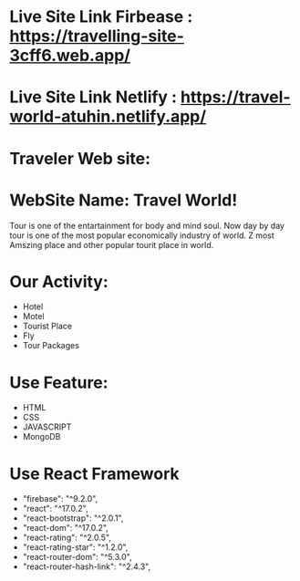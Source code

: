 
# Live Site Link Firbease : https://travelling-site-3cff6.web.app/
# Live Site Link Netlify : https://travel-world-atuhin.netlify.app/


# Traveler Web site:
# WebSite Name: Travel World!

 Tour is one of the entartainment for body and mind soul. Now  day by day tour is one of the most popular economically industry of world. Z most Amszing place and other popular tourit place in world.

# Our Activity:
* Hotel 
* Motel 
* Tourist Place
* Fly 
* Tour Packages



# Use Feature:
* HTML
* CSS
* JAVASCRIPT
* MongoDB


# Use React Framework
* "firebase": "^9.2.0",
* "react": "^17.0.2",
* "react-bootstrap": "^2.0.1",
* "react-dom": "^17.0.2",
* "react-rating": "^2.0.5",
* "react-rating-star": "^1.2.0",
* "react-router-dom": "^5.3.0",
* "react-router-hash-link": "^2.4.3",

